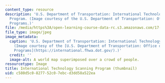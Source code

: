 ```yaml
---
content_type: resource
description: 'U.S. Department of Transportation: International Technology Scanning
  Program. (Image courtesy of the U.S. Department of Transportation: Office of International
  Programs.)'
file: /media/https%3A/open-learning-course-data-rc.s3.amazonaws.com/17-422-field-seminar-in-international-political-economy-fall-2003/c580d5c0827752c07ebcd3dd58a522ea_17-422f03-th.jpg
file_type: image/jpeg
image_metadata:
  caption: 'U.S. Department of Transportation: International Technology Scanning Program.
    (Image courtesy of the [U.S. Department of Transportation: Office of International
    Programs](https://international.fhwa.dot.gov/).)'
  credit: ''
  image-alt: A world map superimposed over a crowd of people.
resourcetype: Image
title: International Technology Scanning Program (thumbnail)
uid: c580d5c0-8277-52c0-7ebc-d3dd58a522ea
---
```

